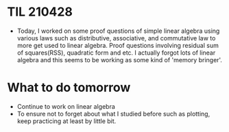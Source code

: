 # TIL 210428
- Today, I worked on some proof questions of simple linear algebra using various laws such as distributive, associative, and commutative law to more get used to linear algebra.
Proof questions involving residual sum of squares(RSS), quadratic form and etc. I actually forgot lots of linear algebra and this seems to be working as some kind of 'memory bringer'.

# What to do tomorrow
- Continue to work on linear algebra
- To ensure not to forget about what I studied before such as plotting, keep practicing at least by little bit.

